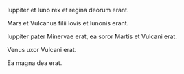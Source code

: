 
Iuppiter et Iuno rex et regina deorum erant. 

Mars et Vulcanus filii Iovis et Iunonis erant.

Iuppiter pater Minervae erat, ea soror Martis et Vulcani erat. 

Venus uxor Vulcani erat. 

Ea magna dea erat.

